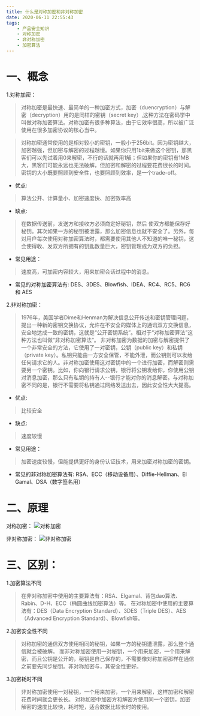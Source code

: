 ```yaml
---
title: 什么是对称加密和非对称加密
date: 2020-06-11 22:55:43
tags:
    - 产品安全知识
    - 对称加密
    - 非对称加密
    - 加密算法
---
```


# 一、概念
1.对称加密：
>对称加密是最快速、最简单的一种加密方式，加密（duencryption）与解密（decryption）用的是同样的密钥（secret key）,这种方法在密码学中叫做对称加密算法。对称加密有很多种算法，由于它效率很高，所以被广泛使用在很多加密协议的核心当中。

<!--more-->

>对称加密通常使用的是相对较小的密钥，一般小于256bit。因为密钥越大，加密越强，但加密与解密的过程越慢。如果你只用1bit来做这个密钥，那黑客们可以先试着用0来解密，不行的话就再用1解；但如果你的密钥有1MB大，黑客们可能永远也无法破解，但加密和解密的过程要花费很长的时间。密钥的大小既要照顾到安全性，也要照顾到效率，是一个trade-off。

* 优点:
>算法公开、计算量小、加密速度快、加密效率高

* 缺点:
>在数据传送前，发送方和接收方必须商定好秘钥，然后 使双方都能保存好秘钥。其次如果一方的秘钥被泄露，那么加密信息也就不安全了。另外，每对用户每次使用对称加密算法时，都需要使用其他人不知道的唯一秘钥，这会使得收、发双方所拥有的钥匙数量巨大，密钥管理成为双方的负担。

* 常见用途：
>速度高，可加密内容较大，用来加密会话过程中的消息。

* 常见的对称加密算法有: DES、3DES、Blowfish、IDEA、RC4、RC5、RC6 和 AES 


2.非对称加密：
>1976年，美国学者Dime和Henman为解决信息公开传送和密钥管理问题，提出一种新的密钥交换协议，允许在不安全的媒体上的通讯双方交换信息，安全地达成一致的密钥，这就是“公开密钥系统”。相对于“对称加密算法”这种方法也叫做“非对称加密算法”。
非对称加密为数据的加密与解密提供了一个非常安全的方法，它使用了一对密钥，公钥（public key）和私钥（private key）。私钥只能由一方安全保管，不能外泄，而公钥则可以发给任何请求它的人。非对称加密使用这对密钥中的一个进行加密，而解密则需要另一个密钥。比如，你向银行请求公钥，银行将公钥发给你，你使用公钥对消息加密，那么只有私钥的持有人--银行才能对你的消息解密。与对称加密不同的是，银行不需要将私钥通过网络发送出去，因此安全性大大提高。

* 优点:
>比较安全

* 缺点:
>速度较慢

* 常见用途：
>加密速度较慢，但能提供更好的身份认证技术，用来加密对称加密的密钥。

* 常见的非对称加密算法有: RSA、ECC（移动设备用）、Diffie-Hellman、El Gamal、DSA（数字签名用）

# 二、原理
对称加密：
![对称加密](对称加密.png)

非对称加密：
![非对称加密](非对称加密.png)


# 三、区别：
1.加密算法不同
>在非对称加密中使用的主要算法有：RSA、Elgamal、背包dao算法、Rabin、D-H、ECC（椭圆曲线加密算法）等。
在对称加密中使用的主要算法有：DES（Data Encryption Standard）、3DES（Triple DES）、AES（Advanced Encryption Standard）、Blowfish等。

2.加密安全性不同
>对称加密的通信双方使用相同的秘钥，如果一方的秘钥遭泄露，那么整个通信就会被破解。
而非对称加密使用一对秘钥，一个用来加密，一个用来解密，而且公钥是公开的，秘钥是自己保存的，不需要像对称加密那样在通信之前要先同步秘钥。非对称加密与，其安全性更好。

3.加密耗时不同
>非对称加密使用一对秘钥，一个用来加密，一个用来解密，这样加密和解密花费时间就会更长长。
对称加密中加密方和解密方使用同一个密钥，加密解密的速度比较快，耗时短，适合数据比较长时的使用。
